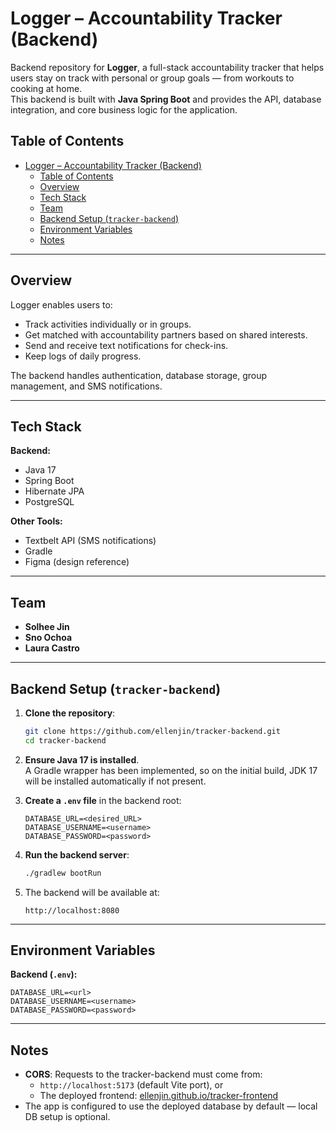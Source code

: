 # Logger – Accountability Tracker (Backend)

Backend repository for **Logger**, a full-stack accountability tracker that helps users stay on track with personal or group goals — from workouts to cooking at home.  
This backend is built with **Java Spring Boot** and provides the API, database integration, and core business logic for the application.

## Table of Contents
- [Logger – Accountability Tracker (Backend)](#logger--accountability-tracker-backend)
  - [Table of Contents](#table-of-contents)
  - [Overview](#overview)
  - [Tech Stack](#tech-stack)
  - [Team](#team)
  - [Backend Setup (`tracker-backend`)](#backend-setup-tracker-backend)
  - [Environment Variables](#environment-variables)
  - [Notes](#notes)

---

## Overview
Logger enables users to:
- Track activities individually or in groups.
- Get matched with accountability partners based on shared interests.
- Send and receive text notifications for check-ins.
- Keep logs of daily progress.

The backend handles authentication, database storage, group management, and SMS notifications.

---

## Tech Stack
**Backend:**
- Java 17
- Spring Boot
- Hibernate JPA
- PostgreSQL

**Other Tools:**
- Textbelt API (SMS notifications)
- Gradle
- Figma (design reference)

---

## Team
- **Solhee Jin**
- **Sno Ochoa**
- **Laura Castro**

---

## Backend Setup (`tracker-backend`)

1. **Clone the repository**:
   ```bash
   git clone https://github.com/ellenjin/tracker-backend.git
   cd tracker-backend
   ```

2. **Ensure Java 17 is installed**.  
   A Gradle wrapper has been implemented, so on the initial build, JDK 17 will be installed automatically if not present.

3. **Create a `.env` file** in the backend root:
   ```
   DATABASE_URL=<desired_URL>
   DATABASE_USERNAME=<username>
   DATABASE_PASSWORD=<password>
   ```

4. **Run the backend server**:
   ```bash
   ./gradlew bootRun
   ```

5. The backend will be available at:
   ```
   http://localhost:8080
   ```

---

## Environment Variables
**Backend (`.env`):**
```
DATABASE_URL=<url>
DATABASE_USERNAME=<username>
DATABASE_PASSWORD=<password>
```

---

## Notes
- **CORS**: Requests to the tracker-backend must come from:
  - `http://localhost:5173` (default Vite port), or
  - The deployed frontend: [ellenjin.github.io/tracker-frontend](https://ellenjin.github.io/tracker-frontend/)
- The app is configured to use the deployed database by default — local DB setup is optional.




